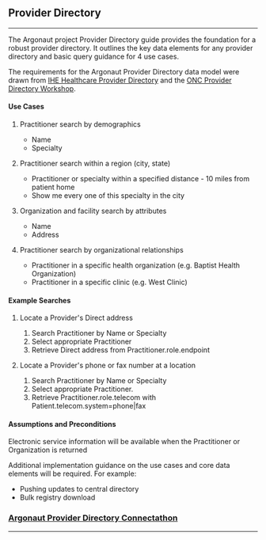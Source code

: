 
## Provider Directory ##

----

The Argonaut project Provider Directory guide provides the foundation for a robust provider directory. It outlines the key data elements for any provider directory and basic query guidance for 4 use cases.

The requirements for the Argonaut Provider Directory data model were drawn from [IHE Healthcare Provider Directory] and the [ONC Provider Directory Workshop].

#### Use Cases ####

1.  Practitioner search by demographics
    -   Name
    -   Specialty

2.  Practitioner search within a region (city, state)
    -   Practitioner or specialty within a specified distance - 10 miles from patient home
    -   Show me every one of this specialty in the city

3.  Organization and facility search by attributes
    -   Name
    -   Address

4.  Practitioner search by organizational relationships
    -   Practitioner in a specific health organization (e.g. Baptist Health Organization)
    -   Practitioner in a specific clinic (e.g. West Clinic)

#### Example Searches ####

1.  Locate a Provider's Direct address
    1.  Search Practitioner by Name or Specialty
    2.  Select appropriate Practitioner
    3.  Retrieve Direct address from Practitioner.role.endpoint

2.  Locate a Provider's phone or fax number at a location
    1.  Search Practitioner by Name or Specialty
    2.  Select appropriate Practitioner.
    3.  Retrieve Practitioner.role.telecom with Patient.telecom.system=phone|fax

#### Assumptions and Preconditions ####

Electronic service information will be available when the Practitioner or Organization is returned

Additional implementation guidance on the use cases and core data elements will be required. For example:

-   Pushing updates to central directory
-   Bulk registry download



### [Argonaut Provider Directory Connectathon] ####

-----

  [IHE Healthcare Provider Directory]: http://ihe.net/uploadedFiles/Documents/ITI/IHE_ITI_Suppl_HPD.pdf
  [ONC Provider Directory Workshop]: https://confluence.oncprojectracking.org/display/PDW/Workshop+Documents

  [Argonaut Provider Directory Connectathon]: 2016_11_Argonaut_Provider_Directory_Connectathon_2 "wikilink"

